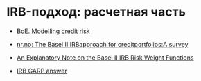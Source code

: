 # IRB-подход: расчетная часть 


- [BoE. Modelling credit risk](https://www.bankofengland.co.uk/-/media/boe/files/ccbs/resources/modelling-credit-risk)

- [nr.no: The Basel II IRBapproach for creditportfolios:A survey](https://www.nr.no/files/samba/bff/SAMBA3305.pdf)

- [An Explanatory Note on the Basel II IRB Risk Weight Functions](https://www.bis.org/bcbs/irbriskweight.pdf)

- [IRB GARP answer](https://quant.stackexchange.com/questions/8020/is-unexpected-loss-ever-used-in-basel-ii)


<!-- 

IMF manual

-->